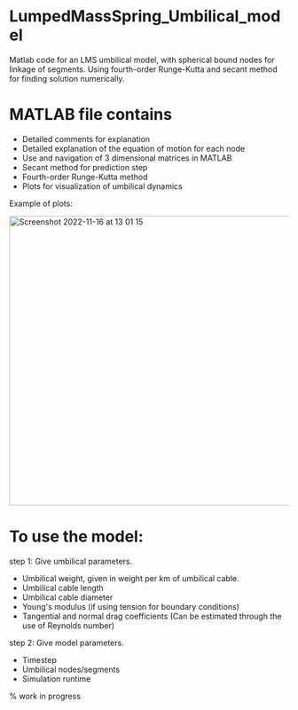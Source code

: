 # LumpedMassSpring_Umbilical_model
Matlab code for an LMS umbilical model, with spherical bound nodes for linkage of segments. Using fourth-order Runge-Kutta and secant method for finding solution numerically.

# MATLAB file contains

- Detailed comments for explanation
- Detailed explanation of the equation of motion for each node
- Use and navigation of 3 dimensional matrices in MATLAB
- Secant method for prediction step
- Fourth-order Runge-Kutta method
- Plots for visualization of umbilical dynamics


Example of plots:

<img width="522" alt="Screenshot 2022-11-16 at 13 01 15" src="https://user-images.githubusercontent.com/26135452/202175830-054c4815-f80e-49a4-bb25-b47be3dfda3c.png">

# To use the model:

step 1: Give umbilical parameters.
- Umbilical weight, given in weight per km of umbilical cable.
- Umbilical cable length
- Umbilical cable diameter
- Young's modulus (if using tension for boundary conditions)
- Tangential and normal drag coefficients (Can be estimated through the use of Reynolds number)

step 2: Give model parameters.
- Timestep
- Umbilical nodes/segments
- Simulation runtime

% work in progress
